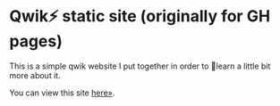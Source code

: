 # Qwik⚡️ static site (originally for GH pages)

This is a simple qwik website I put together in order to 🧠learn a little bit more about it. 

You can view this site [here&raquo;](https://qwik.marmadilemanteater.dev).

